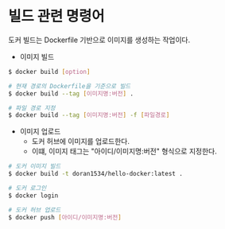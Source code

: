 # 빌드 관련 명령어

도커 빌드는 Dockerfile 기반으로 이미지를 생성하는 작업이다.  

 - 이미지 빌드
```Bash
$ docker build [option]

# 현재 경로의 Dockerfile을 기준으로 빌드
$ docker build --tag [이미지명:버전] .

# 파일 경로 지정
$ docker build --tag [이미지명:버전] -f [파일경로]
```

 - 이미지 업로드
    - 도커 허브에 이미지를 업로드한다.
    - 이떄, 이미지 태그는 "아이디/이미지명:버전" 형식으로 지정한다.
```Bash
# 도커 이미지 빌드
$ docker build -t doran1534/hello-docker:latest .

# 도커 로그인
$ docker login

# 도커 허브 업로드
$ docker push [아이디/이미지명:버전]
```